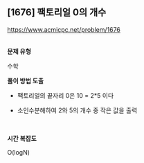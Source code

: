 ## [1676] 팩토리얼 0의 개수

https://www.acmicpc.net/problem/1676
<br>
<br>

**문제 유형**

수학
<br>

**풀이 방법 도출**

- 팩토리얼의 끝자리 0은 10 = 2*5 이다

- 소인수분해하여 2와 5의 개수 중 작은 값을 출력
 
<br>

**시간 복잡도**

O(logN)